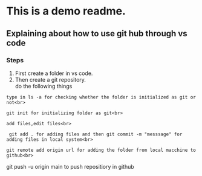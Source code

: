 # This is a demo readme.
## Explaining about how to use git hub through vs code<br>
### Steps
1. First create a folder in vs code.<br>
2. Then create a git repository.<br>
do the following things<br>
```
type in ls -a for checking whether the folder is initialized as git or not<br>
```
```
git init for initializing folder as git<br>
 ```
```
add files,edit files<br>
```
```
 git add . for adding files and then git commit -m "messsage" for adding files in local system<br>
```
 ```
 git remote add origin url for adding the folder from local macchine to github<br>
```
git push -u origin main to push repositiory in github<br>
```
